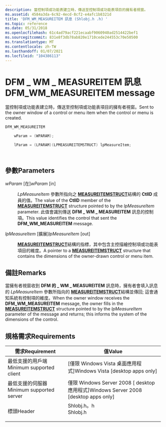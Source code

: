 ```yaml
---
description: 當控制項或功能表建立時，傳送至控制項或功能表項目的擁有者視窗。
ms.assetid: 4584a3da-6c92-4ecd-8cf2-e4afc1b8321d
title: 'DFM_WM_MEASUREITEM 訊息 (Shlobj.h .h) '
ms.topic: reference
ms.date: 05/31/2018
ms.openlocfilehash: 61c4ad79acf221ecaabf9060940ad2514422bef1
ms.sourcegitcommit: 831e8f3db78ab820e1710cede244553c70e50500
ms.translationtype: MT
ms.contentlocale: zh-TW
ms.lasthandoff: 01/07/2021
ms.locfileid: "104386113"
---
```

# <a name="dfm_wm_measureitem-message"></a><span data-ttu-id="a225f-103">DFM \_ WM \_ MEASUREITEM 訊息</span><span class="sxs-lookup"><span data-stu-id="a225f-103">DFM\_WM\_MEASUREITEM message</span></span>

<span data-ttu-id="a225f-104">當控制項或功能表建立時，傳送至控制項或功能表項目的擁有者視窗。</span><span class="sxs-lookup"><span data-stu-id="a225f-104">Sent to the owner window of a control or menu item when the control or menu is created.</span></span>


```C++
DFM_WM_MEASUREITEM 

    wParam = (WPARAM);

    lParam = (LPARAM)(LPMEASUREITEMSTRUCT) lpMeasureItem;

            
```



## <a name="parameters"></a><span data-ttu-id="a225f-105">參數</span><span class="sxs-lookup"><span data-stu-id="a225f-105">Parameters</span></span>

<dl> <dt>

<span data-ttu-id="a225f-106">*wParam* \[在\]</span><span class="sxs-lookup"><span data-stu-id="a225f-106">*wParam* \[in\]</span></span>
</dt> <dd>

<span data-ttu-id="a225f-107">*LpMeasureItem* 參數所指向之 [**MEASUREITEMSTRUCT**](/windows/win32/api/winuser/ns-winuser-measureitemstruct)結構的 **CtlID** 成員的值。</span><span class="sxs-lookup"><span data-stu-id="a225f-107">The value of the **CtlID** member of the [**MEASUREITEMSTRUCT**](/windows/win32/api/winuser/ns-winuser-measureitemstruct) structure pointed to by the *lpMeasureItem* parameter.</span></span> <span data-ttu-id="a225f-108">此值會識別傳送 **DFM \_ WM \_ MEASUREITEM** 訊息的控制項。</span><span class="sxs-lookup"><span data-stu-id="a225f-108">This value identifies the control that sent the **DFM\_WM\_MEASUREITEM** message.</span></span>

</dd> <dt>

<span data-ttu-id="a225f-109">*lpMeasureItem* \[擴展\]</span><span class="sxs-lookup"><span data-stu-id="a225f-109">*lpMeasureItem* \[out\]</span></span>
</dt> <dd>

<span data-ttu-id="a225f-110">[**MEASUREITEMSTRUCT**](/windows/win32/api/winuser/ns-winuser-measureitemstruct)結構的指標，其中包含主控描繪控制項或功能表項目的維度。</span><span class="sxs-lookup"><span data-stu-id="a225f-110">A pointer to a [**MEASUREITEMSTRUCT**](/windows/win32/api/winuser/ns-winuser-measureitemstruct) structure that contains the dimensions of the owner-drawn control or menu item.</span></span>

</dd> </dl>

## <a name="remarks"></a><span data-ttu-id="a225f-111">備註</span><span class="sxs-lookup"><span data-stu-id="a225f-111">Remarks</span></span>

<span data-ttu-id="a225f-112">當擁有者視窗收到 **DFM 的 \_ WM \_ MEASUREITEM** 訊息時，擁有者會填入訊息的 *LpMeasureItem* 參數所指向的 [**MEASUREITEMSTRUCT**](/windows/win32/api/winuser/ns-winuser-measureitemstruct)結構並傳回; 這會通知系統有控制項的維度。</span><span class="sxs-lookup"><span data-stu-id="a225f-112">When the owner window receives the **DFM\_WM\_MEASUREITEM** message, the owner fills in the [**MEASUREITEMSTRUCT**](/windows/win32/api/winuser/ns-winuser-measureitemstruct) structure pointed to by the *lpMeasureItem* parameter of the message and returns; this informs the system of the dimensions of the control.</span></span>

## <a name="requirements"></a><span data-ttu-id="a225f-113">規格需求</span><span class="sxs-lookup"><span data-stu-id="a225f-113">Requirements</span></span>



| <span data-ttu-id="a225f-114">需求</span><span class="sxs-lookup"><span data-stu-id="a225f-114">Requirement</span></span> | <span data-ttu-id="a225f-115">值</span><span class="sxs-lookup"><span data-stu-id="a225f-115">Value</span></span> |
|-------------------------------------|-------------------------------------------------------------------------------------|
| <span data-ttu-id="a225f-116">最低支援的用戶端</span><span class="sxs-lookup"><span data-stu-id="a225f-116">Minimum supported client</span></span><br/> | <span data-ttu-id="a225f-117">\[僅限 Windows Vista 桌面應用程式\]</span><span class="sxs-lookup"><span data-stu-id="a225f-117">Windows Vista \[desktop apps only\]</span></span><br/>                                      |
| <span data-ttu-id="a225f-118">最低支援的伺服器</span><span class="sxs-lookup"><span data-stu-id="a225f-118">Minimum supported server</span></span><br/> | <span data-ttu-id="a225f-119">僅限 Windows Server 2008 \[ desktop 應用程式\]</span><span class="sxs-lookup"><span data-stu-id="a225f-119">Windows Server 2008 \[desktop apps only\]</span></span><br/>                                |
| <span data-ttu-id="a225f-120">標頭</span><span class="sxs-lookup"><span data-stu-id="a225f-120">Header</span></span><br/>                   | <dl> <span data-ttu-id="a225f-121"><dt>Shlobj.h。h</dt></span><span class="sxs-lookup"><span data-stu-id="a225f-121"><dt>Shlobj.h</dt></span></span> </dl> |



 

 
